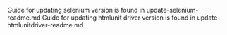 Guide for updating selenium version is found in update-selenium-readme.md
Guide for updating htmlunit driver version is found in update-htmlunitdriver-readme.md

